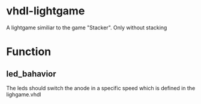 # vhdl-lightgame
A lightgame similiar to the game "Stacker". Only without stacking

# Function

## led_bahavior
The leds should switch the anode in a specific speed which is defined in the lighgame.vhdl


